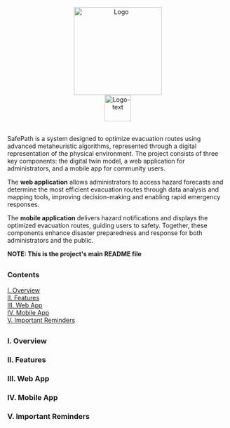 <div align="center">
  <img src="https://github.com/user-attachments/assets/6b9a200d-e747-451e-8297-a6c58d62358c" alt="Logo" width="200" height="200"><br>
  <img src="https://github.com/user-attachments/assets/94e44077-bd58-4fa2-bb8a-941a8307db22" alt="Logo-text" height="60">
</div><br>

SafePath is a system designed to optimize evacuation routes using advanced metaheuristic algorithms, represented through a digital representation of the physical environment. The project consists of three key components: the digital twin model, a web application for administrators, and a mobile app for community users.

The **web application** allows administrators to access hazard forecasts and determine the most efficient evacuation routes through data analysis and mapping tools, improving decision-making and enabling rapid emergency responses.

The **mobile application** delivers hazard notifications and displays the optimized evacuation routes, guiding users to safety. Together, these components enhance disaster preparedness and response for both administrators and the public.

**NOTE: This is the project's main README file**

##

### Contents
[I. Overview]()<br>
[II. Features]()<br>
[III. Web App]()<br>
[IV. Mobile App]()<br>
[V. Important Reminders]()<br>

##

### I. Overview
### II. Features
### III. Web App
### IV. Mobile App
### V. Important Reminders
